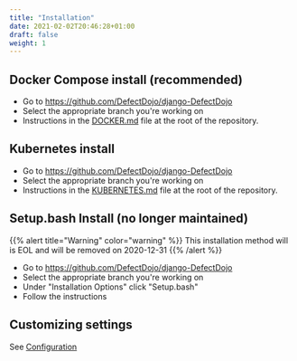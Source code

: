 ```yaml
---
title: "Installation"
date: 2021-02-02T20:46:28+01:00
draft: false
weight: 1
---
```


## Docker Compose install (recommended)

-   Go to <https://github.com/DefectDojo/django-DefectDojo>
-   Select the appropriate branch you\'re working on
-   Instructions in the
    [DOCKER.md](<https://github.com/DefectDojo/django-DefectDojo/blob/master/DOCKER.md>)
    file at the root of the repository.

## Kubernetes install

-   Go to <https://github.com/DefectDojo/django-DefectDojo>
-   Select the appropriate branch you\'re working on
-   Instructions in the
    [KUBERNETES.md](<https://github.com/DefectDojo/django-DefectDojo/blob/master/KUBERNETES.md>)
    file at the root of the repository.

## Setup.bash Install (no longer maintained)

{{% alert title="Warning" color="warning" %}}
This installation method will is EOL and will be removed on 2020-12-31
{{% /alert %}}

-   Go to <https://github.com/DefectDojo/django-DefectDojo>
-   Select the appropriate branch you\'re working on
-   Under \"Installation Options\" click \"Setup.bash\"
-   Follow the instructions

## Customizing settings

See [Configuration](../configuration)
